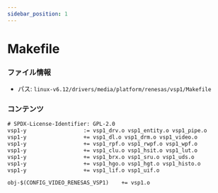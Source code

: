 ```yaml
---
sidebar_position: 1
---
```

# Makefile

### ファイル情報

- パス: `linux-v6.12/drivers/media/platform/renesas/vsp1/Makefile`

### コンテンツ

```txt
# SPDX-License-Identifier: GPL-2.0
vsp1-y					:= vsp1_drv.o vsp1_entity.o vsp1_pipe.o
vsp1-y					+= vsp1_dl.o vsp1_drm.o vsp1_video.o
vsp1-y					+= vsp1_rpf.o vsp1_rwpf.o vsp1_wpf.o
vsp1-y					+= vsp1_clu.o vsp1_hsit.o vsp1_lut.o
vsp1-y					+= vsp1_brx.o vsp1_sru.o vsp1_uds.o
vsp1-y					+= vsp1_hgo.o vsp1_hgt.o vsp1_histo.o
vsp1-y					+= vsp1_lif.o vsp1_uif.o

obj-$(CONFIG_VIDEO_RENESAS_VSP1)	+= vsp1.o

```
